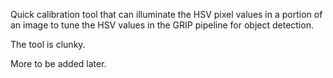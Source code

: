 Quick calibration tool that can illuminate the HSV pixel values in a portion
of an image to tune the HSV values in the GRIP pipeline for object detection.

The tool is clunky.

More to be added later.
